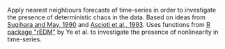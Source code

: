 Apply nearest neighbours forecasts of time-series in order to investigate the presence of deterministic chaos in the data. Based on ideas from [Sugihara and May, 1990](https://www.nature.com/articles/344734a0) and [Ascioti et al., 1993](https://academic.oup.com/plankt/article/15/6/603/1522137).
Uses functions from [R package "rEDM"](https://cran.r-project.org/web/packages/rEDM/vignettes/rEDM-tutorial.html) by Ye et al. to investigate the presence of nonlinearity in time-series.
